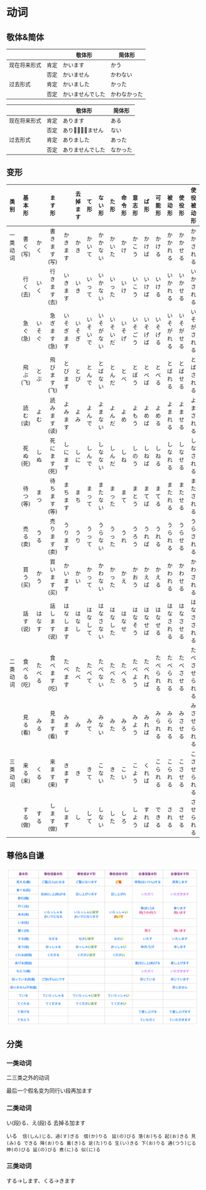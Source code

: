 # 动词

## 敬体&简体

| | | 敬体形 | 简体形 |
| --- | --- | --- | --- |
| 现在将来形式 | 肯定 | かいます | かう |
| | 否定 | かいません | かわない |
| 过去形式 | 肯定 | かいました | かった |
| | 否定 | かいませんでした | かわなかった |


| | | 敬体形 | 简体形 |
| --- | --- | --- | --- |
| 现在将来形式 | 肯定 | あります | ある |
| | 否定 | ありません | ない |
| 过去形式 | 肯定 | ありました | あった |
| | 否定 | ありませんでした | なかった |

## 变形

| 类别 | 基本形 | | ます形 | | 去掉ます | て形 | ない形 | た形 | 命令形 | 意志形 | ば形 | 可能形 | 被动形 | 使役形 | 使役被动形 |
| :---: | :---: | :---: | :---: | :---: | :---: | :---: | :---: | :---: | :---: | :---: | :---: | :---: | :---: | :---: | :---: |
| 一类动词 | 書く(写) | かく | 書きます(写) | かきます | かき | かいて | かかない | かいた | かけ | かこう | かけば | かける | かかれる | かかせる | かかされる |
| | 行く(去) | いく | 行きます(去) | いきます | いき | いって | いかない | いった | いけ | いこう | いけば | いける | いかれる | いかせる | いかされる |
| | 急ぐ(急) | いそぐ | 急ぎます(急) | いそぎます | いそぎ | いそいで | いそがない | いそいだ | いそげ | いそごう | いそげば | いそげる | いそがれる | いそがせる | いそがされる |
| | 飛ぶ(飞) | とぶ | 飛びます(飞) | とびます | とび | とんで | とばない | とんだ | とべ | とぼう | とべば | とべる | とばれる | とばせる | とばされる |
| | 読む(读) | よむ | 読みます(读) | よみます | よみ | よんで | よまない | よんだ | よめ | よもう | よめば | よめる | よまれる | よませる | よまされる |
| | 死ぬ(死) | しぬ | 死にます(死) | しにます | しに | しんで | しなない | しんだ | しね | しのう | しねば | しねる | しなれる | しなせる | しなされる |
| | 待つ(等) | まつ | 待ちます(等) | まちます | まち | まって | またない | まった | まて | まとう | まてば | まてる | またれる | またせる | またされる |
| | 売る(卖) | うる | 売ります(卖) | うります | うり | うって | うらない | うった | うれ | うろう | うれば | うれる | うられる | うらせる | うらされる |
| | 買う(买) | かう | 買います(买) | かいます | かい | かって | かわない | かった | かえ | かおう | かえば | かえる | かわれる | かわせる | かわされる |
| | 話す(说) | はなす | 話します(说) | はなします | はなし | はなして | はなさない | はなした | はなせ | はなそう | はなせば | はなせる | はなされる | はなさせる | はなさされる |
| 二类动词 | 食べる(吃) | たべる | 食べます(吃) | たべます | たべ | たべて | たべない | たべた | たべろ | たべよう | たべれば | たべられる | たべられる | たべさせる | たべさせられる |
| | 見る(看) | みる | 見ます(看) | みます | み | みて | みない | みた | みろ | みよう | みれば | みられる | みられる | みさせる | みさせられる |
| 三类动词 | 来る(来) | くる | 来ます(来) | きます | き | きて | こない | きた | こい | こよう | くれば | こられる | こられる | こさせる | こさせられる |
| | する(做) |する | します(做) | します | し | して | しない | した | しろ | しよう | すれば | できる | される | させる | させられる |

## 尊他&自谦

![Screen Shot 2019-09-02 at 15.43.40](media/Screen%20Shot%202019-09-02%20at%2015.43.40.png)

## 分类

### 一类动词

二三类之外的动词

最后一个假名变为同行い段再加ます

### 二类动词

い(段)る、え(段)る 去掉る加ます

いる　`信(しん)じる、過(す)ぎる　借(か)りる　延(の)びる 落(お)ちる 起(お)きる 見(み)る できる 降(お)りる 着(き)る 足(た)りる 生(い)きる 下(お)りる 通(つう)じる 伸(の)びる 延(の)びる 煮(に)る 似(に)る`

### 三类动词

する→します、くる→きます

